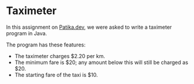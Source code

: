 # Taximeter
In this assignment on [Patika.dev](https://patika.dev), we were asked to write a taximeter program in Java.

The program has these features: 

- The taximeter charges $2.20 per km.
- The minimum fare is $20; any amount below this will still be charged as $20. 
- The starting fare of the taxi is $10.